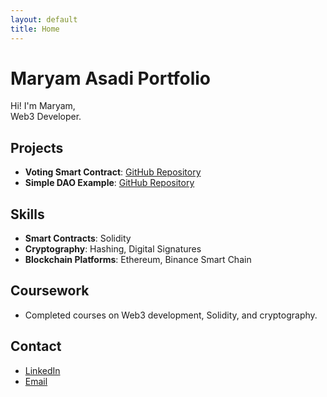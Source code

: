 ```yaml
---
layout: default
title: Home
---
```


# Maryam Asadi Portfolio

Hi! I'm Maryam,  
Web3 Developer.

## Projects

- **Voting Smart Contract**: [GitHub Repository](https://github.com/maryasad/Foundry/tree/main/foundry-voting)
- **Simple DAO Example**: [GitHub Repository](#)

## Skills

- **Smart Contracts**: Solidity
- **Cryptography**: Hashing, Digital Signatures
- **Blockchain Platforms**: Ethereum, Binance Smart Chain

## Coursework

- Completed courses on Web3 development, Solidity, and cryptography.

## Contact

- [LinkedIn](#)
- [Email](mailto:your.email@example.com)
